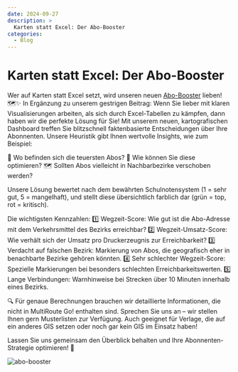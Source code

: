 ```yaml
---
date: 2024-09-27
description: >
  Karten statt Excel: Der Abo-Booster
categories:
  - Blog
---
```


# Karten statt Excel: Der Abo-Booster

Wer auf Karten statt Excel setzt, wird unseren neuen [Abo-Booster](https://go.multiroute.de/handbuch/zusatzmodule/#abo-optimierungsbooster) lieben! 🗺️✨
In Ergänzung zu unserem gestrigen Beitrag: Wenn Sie lieber mit klaren Visualisierungen arbeiten, als sich durch Excel-Tabellen zu kämpfen, dann haben wir die perfekte Lösung für Sie!
Mit unserem neuen, kartografischen Dashboard treffen Sie blitzschnell faktenbasierte Entscheidungen über Ihre Abonnenten. Unsere Heuristik gibt Ihnen wertvolle Insights, wie zum Beispiel:

📍 Wo befinden sich die teuersten Abos?
🚀 Wie können Sie diese optimieren?
🗺️ Sollten Abos vielleicht in Nachbarbezirke verschoben werden?

<!-- more -->
Unsere Lösung bewertet nach dem bewährten Schulnotensystem (1 = sehr gut, 5 = mangelhaft), und stellt diese übersichtlich farblich dar (grün = top, rot = kritisch).

Die wichtigsten Kennzahlen:
1️⃣ Wegzeit-Score: Wie gut ist die Abo-Adresse mit dem Verkehrsmittel des Bezirks erreichbar?
2️⃣ Wegzeit-Umsatz-Score: Wie verhält sich der Umsatz pro Druckerzeugnis zur Erreichbarkeit?
3️⃣ Verdacht auf falschen Bezirk: Markierung von Abos, die geografisch eher in benachbarte Bezirke gehören könnten.
4️⃣ Sehr schlechter Wegzeit-Score: Spezielle Markierungen bei besonders schlechten Erreichbarkeitswerten.
5️⃣ Lange Verbindungen: Warnhinweise bei Strecken über 10 Minuten innerhalb eines Bezirks.

🔍 Für genaue Berechnungen brauchen wir detaillierte Informationen, die nicht in MultiRoute Go! enthalten sind. Sprechen Sie uns an – wir stellen Ihnen gern Musterlisten zur Verfügung.
Auch geeignet für Verlage, die auf ein anderes GIS setzen oder noch gar kein GIS im Einsatz haben!

Lassen Sie uns gemeinsam den Überblick behalten und Ihre Abonnenten-Strategie optimieren! 🚀

![abo-booster](https://github.com/user-attachments/assets/1d427905-d787-4f1c-b8ba-afa5a35e49cf)
